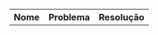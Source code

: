 <table>
  <tr>
    <th style="text-align: center">Nome</th>
    <th style="text-align: center">Problema</th>
    <th style="text-align: center">Resolução</th>
  </tr>
